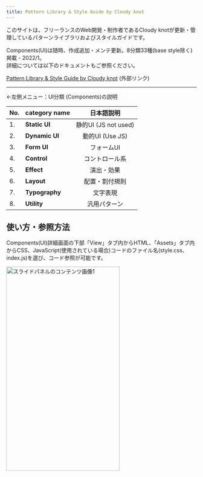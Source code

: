 ```yaml
---
title: Pattern Library & Style Guide by Cloudy knot
---
```

このサイトは、フリーランスのWeb開発・制作者であるCloudy knotが更新・管理しているパターンライブラリおよびスタイルガイドです。

Components(UI)は随時、作成追加・メンテ更新。8分類33種(base style除く)掲載 - 2022/1。<br>
詳細については以下のドキュメントもご参照ください。

<a href="https://ishimasar.github.io/pattern-library/" target="_blank">Pattern Library &amp; Style Guide by Cloudy knot</a> (外部リンク)

---

←左側メニュー：UI分類 (Components)の説明

| No. | category name | 日本語説明 |
| :--- | :--- | :---: |
| 1. | **Static UI** | 静的UI (JS not used) |
| 2. | **Dynamic UI**| 動的UI (Use JS)|
| 3. | **Form UI**| フォームUI |
| 4. | **Control**| コントロール系 |
| 5. | **Effect**| 演出・効果 |
| 6. | **Layout** | 配置・割付規則 |
| 7. | **Typography** | 文字表現 |
| 8. | **Utility**| 汎用パターン|

## 使い方・参照方法

Components(UI)詳細画面の下部「View」タブ内からHTML、「Assets」タブ内からCSS、JavaScript(使用されている場合)コードのファイル名(style.css、index.js)を選び、コード参照が可能です。

<img src="https://ishimasar.github.io/pattern-library/dest/img/guidance-image.png" class="carousel__img is-motioned" alt="スライドパネルのコンテンツ画像1" width="300" height="541" decoding="async">
